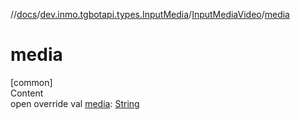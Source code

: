 //[docs](../../../index.md)/[dev.inmo.tgbotapi.types.InputMedia](../index.md)/[InputMediaVideo](index.md)/[media](media.md)



# media  
[common]  
Content  
open override val [media](media.md): [String](https://kotlinlang.org/api/latest/jvm/stdlib/kotlin/-string/index.html)  



